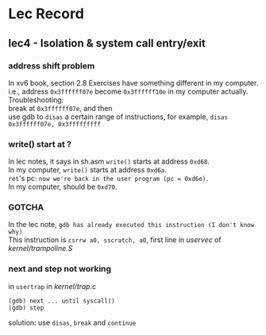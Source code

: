 # Lec Record
## lec4 - Isolation & system call entry/exit
### address shift problem  
In xv6 book, section 2.8 Exercises have something different in my computer.  
i.e., address `0x3ffffff07e` become `0x3ffffff10e` in my computer actually.  
Troubleshooting:  
break at `0x3ffffff07e`, and then  
use gdb to `disas` a certain range of instructions, for example, `disas 0x3ffffff07e, 0x3fffffffff`

### write() start at ?
In lec notes, it says in sh.asm `write()` starts at address `0xd68`.  
In my computer, `write()` starts at address `0xd6a`.  
`ret`'s pc: `now we're back in the user program (pc = 0xd6e)`.  
In my computer, should be `0xd70`.

### **GOTCHA**  
In the lec note, `gdb has already executed this instruction (I don't know why)`  
This instruction is `csrrw a0, sscratch, a0`, first line in *uservec* of *kernel/trampoline.S* 

### next and step not working
in `usertrap` in *kernel/trap.c*
```
(gdb) next ... until syscall()
(gdb) step
```
solution: use `disas`, `break` and `continue`